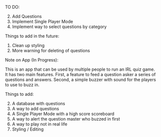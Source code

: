 TO DO:

2. Add Questions
3. Implement Single Player Mode
4. Implement way to select questions by category

Things to add in the future:
1. Clean up styling
2. More warning for deleting of questions

Note on App (In Progress):

This is an app that can be used by multiple people to run an IRL quiz
game. It has two main features. First, a feature to feed a 
question asker a series of questions and answers. Second, a simple
buzzer with sound for the players to use to buzz in.

Things to add:

2. A database with questions
3. A way to add questions
4. A Single Player Mode with a high score scoreboard
5. A way to alert the question master who buzzed in first
6. A way to play not in real life
7. Styling / Editing